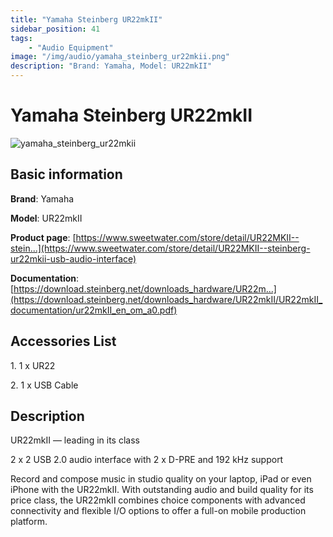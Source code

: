 ```yaml
---
title: "Yamaha Steinberg UR22mkII"
sidebar_position: 41
tags:
    - "Audio Equipment"
image: "/img/audio/yamaha_steinberg_ur22mkii.png"
description: "Brand: Yamaha, Model: UR22mkII"
---
```

# Yamaha Steinberg UR22mkII

![yamaha_steinberg_ur22mkii](/img/audio/yamaha_steinberg_ur22mkii.png)

## Basic information

**Brand**: Yamaha

**Model**: UR22mkII

**Product page**: [https://www.sweetwater.com/store/detail/UR22MKII--stein...](https://www.sweetwater.com/store/detail/UR22MKII--steinberg-ur22mkii-usb-audio-interface)

**Documentation**: [https://download.steinberg.net/downloads_hardware/UR22m...](https://download.steinberg.net/downloads_hardware/UR22mkII/UR22mkII_documentation/ur22mkII_en_om_a0.pdf)

## Accessories List

1\. 1 x UR22

 2\. 1 x USB Cable

## Description



UR22mkII — leading in its class

2 x 2 USB 2\.0 audio interface with 2 x D\-PRE and 192 kHz support

Record and compose music in studio quality on your laptop, iPad or even iPhone with the UR22mkII\. With outstanding audio and build quality for its price class, the UR22mkII combines choice components with advanced connectivity and flexible I/O options to offer a full\-on mobile production platform\.

